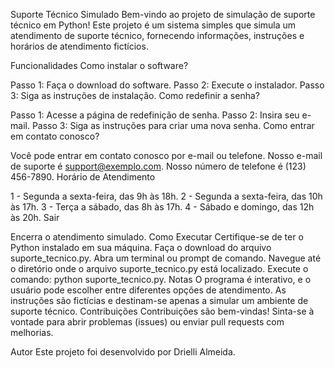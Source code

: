 Suporte Técnico Simulado
Bem-vindo ao projeto de simulação de suporte técnico em Python! Este projeto é um sistema simples que simula um atendimento de suporte técnico, fornecendo informações, instruções e horários de atendimento fictícios.

Funcionalidades
Como instalar o software?

Passo 1: Faça o download do software.
Passo 2: Execute o instalador.
Passo 3: Siga as instruções de instalação.
Como redefinir a senha?

Passo 1: Acesse a página de redefinição de senha.
Passo 2: Insira seu e-mail.
Passo 3: Siga as instruções para criar uma nova senha.
Como entrar em contato conosco?

Você pode entrar em contato conosco por e-mail ou telefone.
Nosso e-mail de suporte é support@exemplo.com.
Nosso número de telefone é (123) 456-7890.
Horário de Atendimento

1 - Segunda a sexta-feira, das 9h às 18h.
2 - Segunda a sexta-feira, das 10h às 17h.
3 - Terça a sábado, das 8h às 17h.
4 - Sábado e domingo, das 12h às 20h.
Sair

Encerra o atendimento simulado.
Como Executar
Certifique-se de ter o Python instalado em sua máquina.
Faça o download do arquivo suporte_tecnico.py.
Abra um terminal ou prompt de comando.
Navegue até o diretório onde o arquivo suporte_tecnico.py está localizado.
Execute o comando: python suporte_tecnico.py.
Notas
O programa é interativo, e o usuário pode escolher entre diferentes opções de atendimento.
As instruções são fictícias e destinam-se apenas a simular um ambiente de suporte técnico.
Contribuições
Contribuições são bem-vindas! Sinta-se à vontade para abrir problemas (issues) ou enviar pull requests com melhorias.

Autor
Este projeto foi desenvolvido por Drielli Almeida.
